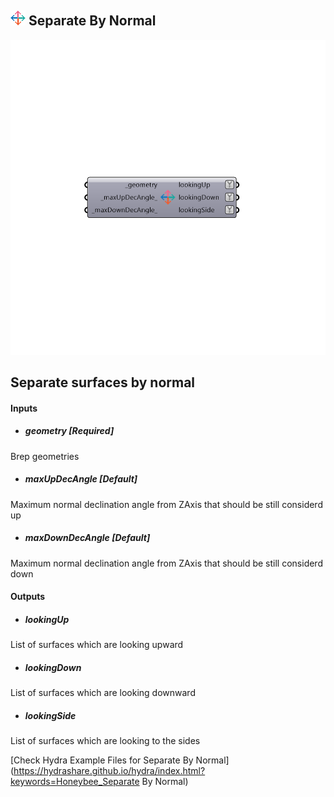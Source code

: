 ## ![](../../images/icons/Separate_By_Normal.png) Separate By Normal

![](../../images/components/Separate_By_Normal.png)

Separate surfaces by normal
 -
 

#### Inputs
* ##### geometry [Required]
Brep geometries
* ##### maxUpDecAngle [Default]
Maximum normal declination angle from ZAxis that should be still considerd up
* ##### maxDownDecAngle [Default]
Maximum normal declination angle from ZAxis that should be still considerd down

#### Outputs
* ##### lookingUp
List of surfaces which are looking upward
* ##### lookingDown
List of surfaces which are looking downward
* ##### lookingSide
List of surfaces which are looking to the sides


[Check Hydra Example Files for Separate By Normal](https://hydrashare.github.io/hydra/index.html?keywords=Honeybee_Separate By Normal)